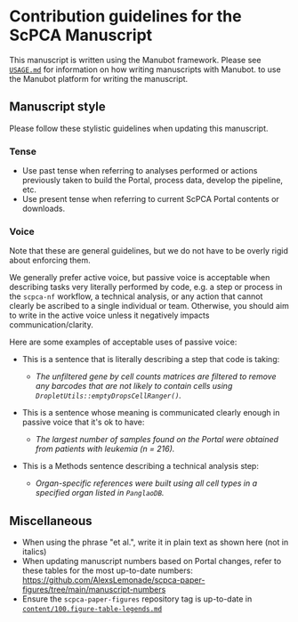 # Contribution guidelines for the ScPCA Manuscript

This manuscript is written using the Manubot framework.
Please see [`USAGE.md`](USAGE.md) for information on how writing manuscripts with Manubot. to use the Manubot platform for writing the manuscript.

## Manuscript style

Please follow these stylistic guidelines when updating this manuscript.

### Tense

* Use past tense when referring to analyses performed or actions previously taken to build the Portal, process data, develop the pipeline, etc.
* Use present tense when referring to current ScPCA Portal contents or downloads.

### Voice

Note that these are general guidelines, but we do not have to be overly rigid about enforcing them.

We generally prefer active voice, but passive voice is acceptable when describing tasks very literally performed by code, e.g. a step or process in the `scpca-nf` workflow, a technical analysis, or any action that cannot clearly be ascribed to a single individual or team.
Otherwise, you should aim to write in the active voice unless it negatively impacts communication/clarity.

Here are some examples of acceptable uses of passive voice:

* This is a sentence that is literally describing a step that code is taking:
    * _The unfiltered gene by cell counts matrices are filtered to remove any barcodes that are not likely to contain cells using `DropletUtils::emptyDropsCellRanger()`._
* This is a sentence whose meaning is communicated clearly enough in passive voice that it's ok to have:
  * _The largest number of samples found on the Portal were obtained from patients with leukemia (n = 216)._

* This is a Methods sentence describing a technical analysis step:
  * _Organ-specific references were built using all cell types in a specified organ listed in `PanglaoDB`._

## Miscellaneous

* When using the phrase "et al.", write it in plain text as shown here (not in italics)
* When updating manuscript numbers based on Portal changes, refer to these tables for the most up-to-date numbers: https://github.com/AlexsLemonade/scpca-paper-figures/tree/main/manuscript-numbers
* Ensure the `scpca-paper-figures` repository tag is up-to-date in [`content/100.figure-table-legends.md`](./content/100.figure-table-legends.md)

